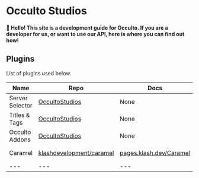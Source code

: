# Occulto Studios
#### 👋 Hello! This site is a development guide for Occulto. If you are a developer for us, or want to use our API, here is where you can find out how!

## Plugins
List of plugins used below.

| Name | Repo | Docs | Download | Type |
| --- | --- | --- | --- | --- |
| Server Selector | [OccultoStudios](https://github.com/OccultoStudios/CastleServerSelector) | None | Closed Source | Plugin |
| Titles & Tags | [OccultoStudios](https://github.com/OccultoStudios/Titles) | None | Closed Source | Plugin |
| Occulto Addons | [OccultoStudios](https://github.com/OccultoStudios/occulto-addons-and-utils) | None | Closed Source | Mod |
| Caramel | [klashdevelopment/caramel](https://github.com/klashdevelopment/Caramel) | [pages.klash.dev/Caramel](https://pages.klash.dev/Caramel) | [from Maven](https://raw.githubusercontent.com/klashdevelopment/mvn/main/repository/dev/klash/Caramel/Caramel-1.0.0.jar) | Plugin |
| --- | --- | --- | --- | --- |

